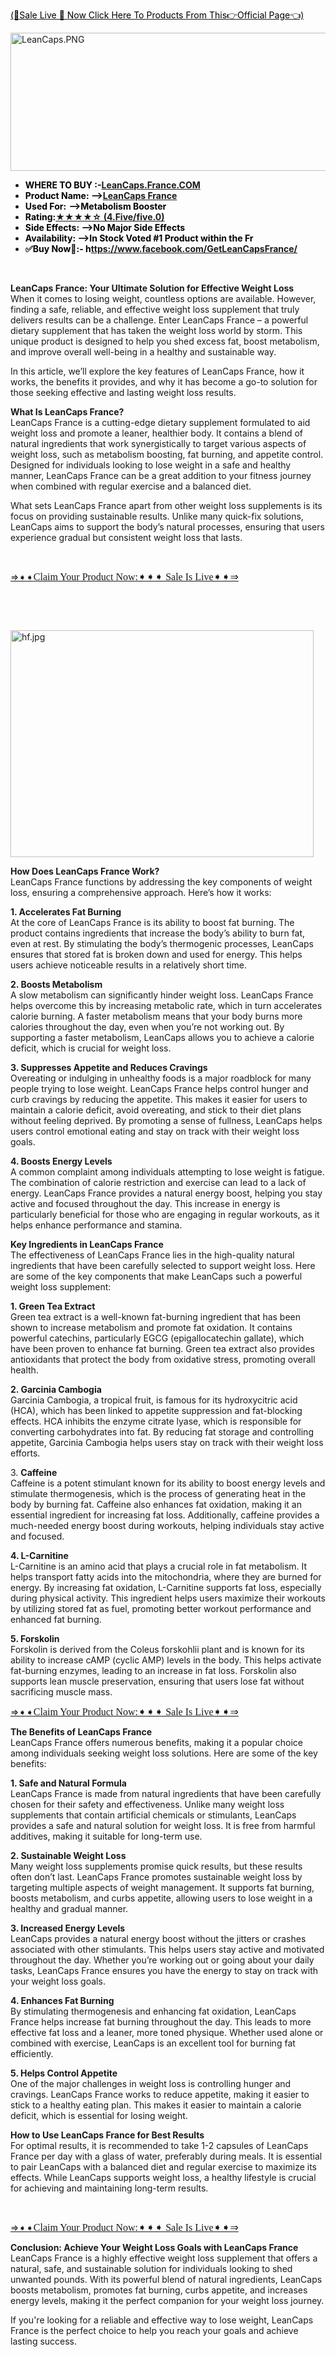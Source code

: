 <p><a href="https://www.facebook.com/GetLeanCapsFrance/"><span style="color: #000000;"><span lang="en-GB">(💸Sale Live 🤑 Now Click Here To Products From This👉Official Page👈)</span></span></a></p>
<p><span style="color: #000000;"><span lang="en-GB"><a href="https://dinkhabar.com/leancaps-fr-buy/" target="_blank" rel="nofollow" data-saferedirecturl="https://www.google.com/url?hl=en-GB&amp;q=https://dinkhabar.com/leancaps-fr-buy/&amp;source=gmail&amp;ust=1741677792963000&amp;usg=AOvVaw2MnnFtrR277YcXEGRLa3Ym"><img src="https://groups.google.com/group/leancaps-france-fr/attach/1543079ab6050/LeanCaps.PNG?part=0.1&amp;view=1" alt="LeanCaps.PNG" width="536px" height="221px" data-iml="6501.700000000186" /></a></span></span></p>
<ul>
<li><strong><span style="color: #000000;"><span lang="en-GB">WHERE TO BUY :-<a href="https://www.facebook.com/GetLeanCapsFrance/">LeanCaps.France.COM</a></span></span></strong></li>
<li><strong><span style="color: #000000;"> <span lang="en-GB">Product Name: &mdash;&gt;<a href="https://www.facebook.com/GetLeanCapsFrance/">LeanCaps France</a></span></span></strong></li>
<li><strong><span style="color: #000000;"> <span lang="en-GB">Used For:  &mdash;&gt;Metabolism Booster</span></span></strong></li>
<li><strong><span style="color: #000000;"><span lang="en-GB">Rating:<a href="https://www.facebook.com/GetLeanCapsFrance/">★★★★☆ (4.Five/five.0)</a></span></span></strong></li>
<li><strong><span style="color: #000000;"><span lang="en-GB">Side Effects: &mdash;&gt;No Major Side Effects</span></span></strong></li>
<li><strong><span style="color: #000000;"><span lang="en-GB">Availability: &mdash;&gt;In Stock Voted #1 Product within the </span><span lang="en-GB">Fr</span></span></strong></li>
<li><strong><span style="color: #000000;">✅<span lang="en-GB">Buy Now🛒:- h<a href="https://www.facebook.com/GetLeanCapsFrance/">ttps://www.facebook.com/GetLeanCapsFrance/</a></span></span></strong></li>
</ul>
<p>&nbsp;</p>
<p><strong>LeanCaps France: Your Ultimate Solution for Effective Weight Loss</strong><br />When it comes to losing weight, countless options are available. However, finding a safe, reliable, and effective weight loss supplement that truly delivers results can be a challenge. Enter LeanCaps France &ndash; a powerful dietary supplement that has taken the weight loss world by storm. This unique product is designed to help you shed excess fat, boost metabolism, and improve overall well-being in a healthy and sustainable way.</p>
<p>In this article, we&rsquo;ll explore the key features of LeanCaps France, how it works, the benefits it provides, and why it has become a go-to solution for those seeking effective and lasting weight loss results.</p>
<p><strong>What Is LeanCaps France?</strong><br />LeanCaps France is a cutting-edge dietary supplement formulated to aid weight loss and promote a leaner, healthier body. It contains a blend of natural ingredients that work synergistically to target various aspects of weight loss, such as metabolism boosting, fat burning, and appetite control. Designed for individuals looking to lose weight in a safe and healthy manner, LeanCaps France can be a great addition to your fitness journey when combined with regular exercise and a balanced diet.</p>
<p>What sets LeanCaps France apart from other weight loss supplements is its focus on providing sustainable results. Unlike many quick-fix solutions, LeanCaps aims to support the body&rsquo;s natural processes, ensuring that users experience gradual but consistent weight loss that lasts.</p>
<p>&nbsp;</p>
<p><a href="https://www.facebook.com/GetLeanCapsFrance/">&rArr;➧➧<span style="font-family: 'Baskerville Old Face', serif;"><span style="font-size: medium;">Claim Your Product Now:➧➧➧ Sale Is Live➧➧&rArr;</span></span></a></p>
<p>&nbsp;</p>
<p>&nbsp;</p>
<p><a href="https://dinkhabar.com/leancaps-fr-buy/" target="_blank" rel="nofollow" data-saferedirecturl="https://www.google.com/url?hl=en-GB&amp;q=https://dinkhabar.com/leancaps-fr-buy/&amp;source=gmail&amp;ust=1741677792964000&amp;usg=AOvVaw2aUchY4klH-Ko_f8DW3GlA"><img src="https://groups.google.com/group/leancaps-france-fr/attach/1543079ab6050/hf.jpg?part=0.3&amp;view=1" alt="hf.jpg" width="485px" height="363.282px" data-iml="6604.100000000559" /></a></p>
<p><strong>How Does LeanCaps France Work?</strong><br />LeanCaps France functions by addressing the key components of weight loss, ensuring a comprehensive approach. Here&rsquo;s how it works:</p>
<p><strong>1. Accelerates Fat Burning</strong><br />At the core of LeanCaps France is its ability to boost fat burning. The product contains ingredients that increase the body&rsquo;s ability to burn fat, even at rest. By stimulating the body&rsquo;s thermogenic processes, LeanCaps ensures that stored fat is broken down and used for energy. This helps users achieve noticeable results in a relatively short time.</p>
<p><strong>2. Boosts Metabolism</strong><br />A slow metabolism can significantly hinder weight loss. LeanCaps France helps overcome this by increasing metabolic rate, which in turn accelerates calorie burning. A faster metabolism means that your body burns more calories throughout the day, even when you&rsquo;re not working out. By supporting a faster metabolism, LeanCaps allows you to achieve a calorie deficit, which is crucial for weight loss.</p>
<p><strong>3. Suppresses Appetite and Reduces Cravings</strong><br />Overeating or indulging in unhealthy foods is a major roadblock for many people trying to lose weight. LeanCaps France helps control hunger and curb cravings by reducing the appetite. This makes it easier for users to maintain a calorie deficit, avoid overeating, and stick to their diet plans without feeling deprived. By promoting a sense of fullness, LeanCaps helps users control emotional eating and stay on track with their weight loss goals.</p>
<p><strong>4. Boosts Energy Levels</strong><br />A common complaint among individuals attempting to lose weight is fatigue. The combination of calorie restriction and exercise can lead to a lack of energy. LeanCaps France provides a natural energy boost, helping you stay active and focused throughout the day. This increase in energy is particularly beneficial for those who are engaging in regular workouts, as it helps enhance performance and stamina.</p>
<p><strong>Key Ingredients in LeanCaps France</strong><br />The effectiveness of LeanCaps France lies in the high-quality natural ingredients that have been carefully selected to support weight loss. Here are some of the key components that make LeanCaps such a powerful weight loss supplement:</p>
<p><strong>1. Green Tea Extract</strong><br />Green tea extract is a well-known fat-burning ingredient that has been shown to increase metabolism and promote fat oxidation. It contains powerful catechins, particularly EGCG (epigallocatechin gallate), which have been proven to enhance fat burning. Green tea extract also provides antioxidants that protect the body from oxidative stress, promoting overall health.</p>
<p><strong>2. Garcinia Cambogia</strong><br />Garcinia Cambogia, a tropical fruit, is famous for its hydroxycitric acid (HCA), which has been linked to appetite suppression and fat-blocking effects. HCA inhibits the enzyme citrate lyase, which is responsible for converting carbohydrates into fat. By reducing fat storage and controlling appetite, Garcinia Cambogia helps users stay on track with their weight loss efforts.</p>
<p>3. <strong>Caffeine</strong><br />Caffeine is a potent stimulant known for its ability to boost energy levels and stimulate thermogenesis, which is the process of generating heat in the body by burning fat. Caffeine also enhances fat oxidation, making it an essential ingredient for increasing fat loss. Additionally, caffeine provides a much-needed energy boost during workouts, helping individuals stay active and focused.</p>
<p><strong>4. L-Carnitine</strong><br />L-Carnitine is an amino acid that plays a crucial role in fat metabolism. It helps transport fatty acids into the mitochondria, where they are burned for energy. By increasing fat oxidation, L-Carnitine supports fat loss, especially during physical activity. This ingredient helps users maximize their workouts by utilizing stored fat as fuel, promoting better workout performance and enhanced fat burning.</p>
<p><strong>5. Forskolin</strong><br />Forskolin is derived from the Coleus forskohlii plant and is known for its ability to increase cAMP (cyclic AMP) levels in the body. This helps activate fat-burning enzymes, leading to an increase in fat loss. Forskolin also supports lean muscle preservation, ensuring that users lose fat without sacrificing muscle mass.</p>
<p lang="en-GB"><a href="https://www.facebook.com/GetLeanCapsFrance/">&rArr;➧➧<span style="font-family: 'Baskerville Old Face', serif;"><span style="font-size: medium;">Claim Your Product Now:➧➧➧ Sale Is Live➧➧&rArr;</span></span></a></p>
<p><strong>The Benefits of LeanCaps France</strong><br />LeanCaps France offers numerous benefits, making it a popular choice among individuals seeking weight loss solutions. Here are some of the key benefits:</p>
<p><strong>1. Safe and Natural Formula</strong><br />LeanCaps France is made from natural ingredients that have been carefully chosen for their safety and effectiveness. Unlike many weight loss supplements that contain artificial chemicals or stimulants, LeanCaps provides a safe and natural solution for weight loss. It is free from harmful additives, making it suitable for long-term use.</p>
<p><strong>2. Sustainable Weight Loss</strong><br />Many weight loss supplements promise quick results, but these results often don&rsquo;t last. LeanCaps France promotes sustainable weight loss by targeting multiple aspects of weight management. It supports fat burning, boosts metabolism, and curbs appetite, allowing users to lose weight in a healthy and gradual manner.</p>
<p><strong>3. Increased Energy Levels</strong><br />LeanCaps provides a natural energy boost without the jitters or crashes associated with other stimulants. This helps users stay active and motivated throughout the day. Whether you&rsquo;re working out or going about your daily tasks, LeanCaps France ensures you have the energy to stay on track with your weight loss goals.</p>
<p><strong>4. Enhances Fat Burning</strong><br />By stimulating thermogenesis and enhancing fat oxidation, LeanCaps France helps increase fat burning throughout the day. This leads to more effective fat loss and a leaner, more toned physique. Whether used alone or combined with exercise, LeanCaps is an excellent tool for burning fat efficiently.</p>
<p><strong>5. Helps Control Appetite</strong><br />One of the major challenges in weight loss is controlling hunger and cravings. LeanCaps France works to reduce appetite, making it easier to stick to a healthy eating plan. This makes it easier to maintain a calorie deficit, which is essential for losing weight.</p>
<p><strong>How to Use LeanCaps France for Best Results</strong><br />For optimal results, it is recommended to take 1-2 capsules of LeanCaps France per day with a glass of water, preferably during meals. It is essential to pair LeanCaps with a balanced diet and regular exercise to maximize its effects. While LeanCaps supports weight loss, a healthy lifestyle is crucial for achieving and maintaining long-term results.</p>
<p>&nbsp;</p>
<p lang="en-GB"><span style="color: #202124;"><a href="https://www.facebook.com/GetLeanCapsFrance/">&rArr;➧➧<span style="font-family: 'Baskerville Old Face', serif;"><span style="font-size: medium;">Claim Your Product Now:➧➧➧ Sale Is Live➧➧&rArr;</span></span></a></span></p>
<p><strong>Conclusion: Achieve Your Weight Loss Goals with LeanCaps France</strong><br />LeanCaps France is a highly effective weight loss supplement that offers a natural, safe, and sustainable solution for individuals looking to shed unwanted pounds. With its powerful blend of natural ingredients, LeanCaps boosts metabolism, promotes fat burning, curbs appetite, and increases energy levels, making it the perfect companion for your weight loss journey.</p>
<p>If you're looking for a reliable and effective way to lose weight, LeanCaps France is the perfect choice to help you reach your goals and achieve lasting success.</p>
<p lang="en-GB">&nbsp;</p>
<p>&nbsp;</p>
<p lang="en-GB">&nbsp;</p>
